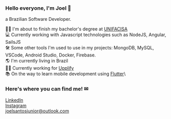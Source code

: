 ### Hello everyone, I'm Joel 👋
a Brazilian Software Developer.

👨‍🎓  I'm about to finish my bachelor's degree at [UNIFACISA](https://www.unifacisa.edu.br/home)\
💻 Currently working with Javascript technologies such as NodeJS, Angular, SailsJS\
🛠 Some other tools I'm used to use in my projects: MongoDB, MySQL, VSCode, Android Studio, Docker, Firebase.\
🌎 I'm currently living in Brazil\
👨‍💻 Currently working for [Upplify](http://upplify.com/)\
📚 On the way to learn mobile development using [Flutter](https://flutter.dev)\

### Here's where you can find me! ✉
[LinkedIn](https://www.linkedin.com/in/joelsantosjunior/)\
[Instagram](https://www.instagram.com/joels.junior/)\
joelsantosjunior@outlook.com

